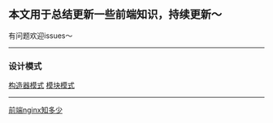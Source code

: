 ## 本文用于总结更新一些前端知识，持续更新～
有问题欢迎issues～
***
### 设计模式
[构造器模式](https://github.com/dreamcarp/blog/issues/2)
[模块模式](https://github.com/dreamcarp/blog/issues/3)
***
[前端nginx知多少](https://github.com/dreamcarp/blog/issues/1)
